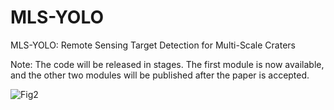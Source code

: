 # MLS-YOLO
 MLS-YOLO: Remote Sensing Target Detection for Multi-Scale Craters

 
Note: The code will be released in stages. The first module is now available, and the other two modules will be published after the paper is accepted.

![Fig2](https://github.com/user-attachments/assets/485003f7-3ec9-440d-8337-3e03dabfcf78)














